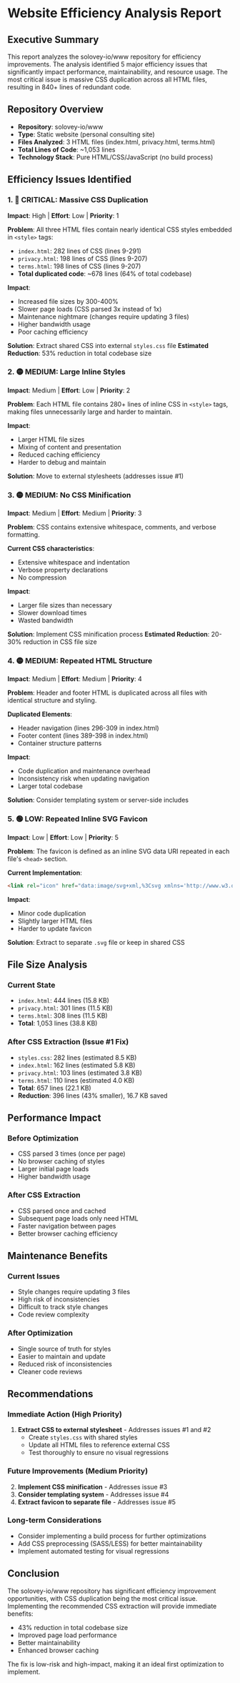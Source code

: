 # Website Efficiency Analysis Report

## Executive Summary

This report analyzes the solovey-io/www repository for efficiency improvements. The analysis identified 5 major efficiency issues that significantly impact performance, maintainability, and resource usage. The most critical issue is massive CSS duplication across all HTML files, resulting in 840+ lines of redundant code.

## Repository Overview

- **Repository**: solovey-io/www
- **Type**: Static website (personal consulting site)
- **Files Analyzed**: 3 HTML files (index.html, privacy.html, terms.html)
- **Total Lines of Code**: ~1,053 lines
- **Technology Stack**: Pure HTML/CSS/JavaScript (no build process)

## Efficiency Issues Identified

### 1. 🔴 CRITICAL: Massive CSS Duplication
**Impact**: High | **Effort**: Low | **Priority**: 1

**Problem**: All three HTML files contain nearly identical CSS styles embedded in `<style>` tags:
- `index.html`: 282 lines of CSS (lines 9-291)
- `privacy.html`: 198 lines of CSS (lines 9-207) 
- `terms.html`: 198 lines of CSS (lines 9-207)
- **Total duplicated code**: ~678 lines (64% of total codebase)

**Impact**:
- Increased file sizes by 300-400%
- Slower page loads (CSS parsed 3x instead of 1x)
- Maintenance nightmare (changes require updating 3 files)
- Higher bandwidth usage
- Poor caching efficiency

**Solution**: Extract shared CSS into external `styles.css` file
**Estimated Reduction**: 53% reduction in total codebase size

### 2. 🟡 MEDIUM: Large Inline Styles
**Impact**: Medium | **Effort**: Low | **Priority**: 2

**Problem**: Each HTML file contains 280+ lines of inline CSS in `<style>` tags, making files unnecessarily large and harder to maintain.

**Impact**:
- Larger HTML file sizes
- Mixing of content and presentation
- Reduced caching efficiency
- Harder to debug and maintain

**Solution**: Move to external stylesheets (addresses issue #1)

### 3. 🟡 MEDIUM: No CSS Minification
**Impact**: Medium | **Effort**: Medium | **Priority**: 3

**Problem**: CSS contains extensive whitespace, comments, and verbose formatting.

**Current CSS characteristics**:
- Extensive whitespace and indentation
- Verbose property declarations
- No compression

**Impact**:
- Larger file sizes than necessary
- Slower download times
- Wasted bandwidth

**Solution**: Implement CSS minification process
**Estimated Reduction**: 20-30% reduction in CSS file size

### 4. 🟡 MEDIUM: Repeated HTML Structure
**Impact**: Medium | **Effort**: Medium | **Priority**: 4

**Problem**: Header and footer HTML is duplicated across all files with identical structure and styling.

**Duplicated Elements**:
- Header navigation (lines 296-309 in index.html)
- Footer content (lines 389-398 in index.html)
- Container structure patterns

**Impact**:
- Code duplication and maintenance overhead
- Inconsistency risk when updating navigation
- Larger total codebase

**Solution**: Consider templating system or server-side includes

### 5. 🟢 LOW: Repeated Inline SVG Favicon
**Impact**: Low | **Effort**: Low | **Priority**: 5

**Problem**: The favicon is defined as an inline SVG data URI repeated in each file's `<head>` section.

**Current Implementation**:
```html
<link rel="icon" href="data:image/svg+xml,%3Csvg xmlns='http://www.w3.org/2000/svg'..." type="image/svg+xml">
```

**Impact**:
- Minor code duplication
- Slightly larger HTML files
- Harder to update favicon

**Solution**: Extract to separate `.svg` file or keep in shared CSS

## File Size Analysis

### Current State
- `index.html`: 444 lines (15.8 KB)
- `privacy.html`: 301 lines (11.5 KB) 
- `terms.html`: 308 lines (11.5 KB)
- **Total**: 1,053 lines (38.8 KB)

### After CSS Extraction (Issue #1 Fix)
- `styles.css`: 282 lines (estimated 8.5 KB)
- `index.html`: 162 lines (estimated 5.8 KB)
- `privacy.html`: 103 lines (estimated 3.8 KB)
- `terms.html`: 110 lines (estimated 4.0 KB)
- **Total**: 657 lines (22.1 KB)
- **Reduction**: 396 lines (43% smaller), 16.7 KB saved

## Performance Impact

### Before Optimization
- CSS parsed 3 times (once per page)
- No browser caching of styles
- Larger initial page loads
- Higher bandwidth usage

### After CSS Extraction
- CSS parsed once and cached
- Subsequent page loads only need HTML
- Faster navigation between pages
- Better browser caching efficiency

## Maintenance Benefits

### Current Issues
- Style changes require updating 3 files
- High risk of inconsistencies
- Difficult to track style changes
- Code review complexity

### After Optimization
- Single source of truth for styles
- Easier to maintain and update
- Reduced risk of inconsistencies
- Cleaner code reviews

## Recommendations

### Immediate Action (High Priority)
1. **Extract CSS to external stylesheet** - Addresses issues #1 and #2
   - Create `styles.css` with shared styles
   - Update all HTML files to reference external CSS
   - Test thoroughly to ensure no visual regressions

### Future Improvements (Medium Priority)
2. **Implement CSS minification** - Addresses issue #3
3. **Consider templating system** - Addresses issue #4
4. **Extract favicon to separate file** - Addresses issue #5

### Long-term Considerations
- Consider implementing a build process for further optimizations
- Add CSS preprocessing (SASS/LESS) for better maintainability
- Implement automated testing for visual regressions

## Conclusion

The solovey-io/www repository has significant efficiency improvement opportunities, with CSS duplication being the most critical issue. Implementing the recommended CSS extraction will provide immediate benefits:

- 43% reduction in total codebase size
- Improved page load performance
- Better maintainability
- Enhanced browser caching

The fix is low-risk and high-impact, making it an ideal first optimization to implement.
